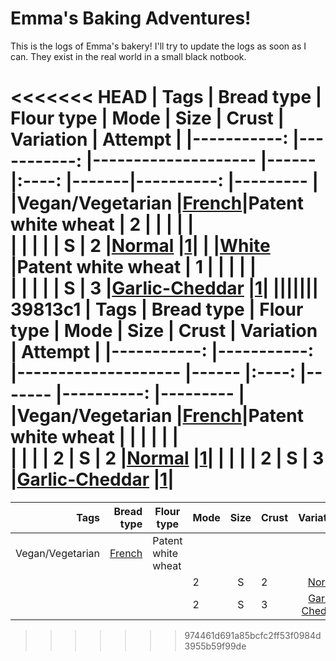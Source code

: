 # Emma's Baking Adventures!
This is the logs of Emma's bakery! I'll try to update the logs as soon as I can. They exist in the real world in a small black notbook.

<<<<<<< HEAD
| Tags        		| Bread type 	| Flour type         	| Mode 	| Size 	| Crust | Variation 				| Attempt 	             |
|-----------: 		|-----------:	|--------------------	|------	|:----:	|-------|----------:				|---------	             |
|Vegan/Vegetarian	|[French](French)|Patent white wheat    |  2   	|     	  	|           				|           |            |         	     
|            		|            	|                    	|   	|  S    |  2    |[Normal](French/Normal)  		|[1](French/Normal/1.md)|
|			|[White](White) |Patent white wheat	|  1	|	|	|					|		|	    
|            		|            	|                    	|    	|  S   	|  3    |[Garlic-Cheddar](White/Garlic-cheddar) |[1](White/Garlic-cheddar/1.md)|
||||||| 39813c1
| Tags        | Bread type 	| Flour type         	| Mode 	| Size 	| Crust 	| Variation 	| Attempt 	             |
|-----------: |-----------:	|--------------------	|------	|:----:	|-------	|----------:	|---------	             |
|Vegan/Vegetarian	|[French](French)|Patent white wheat    |     	|     	  |           	|           |            |         	             
|            	|            	|                    	|  2 	  |  S    |  2      |[Normal](French/Normal)  |[1](French/Normal/1.md)|
|            	|            	|                    	|  2   	|  S   	|  3    	|[Garlic-Cheddar](French/Garlic-cheddar)  |[1](French/Garlic-cheddar/1.md)|
=======
| Tags            | Bread type 	     | Flour type         	        | Mode 	| Size 	| Crust 	| Variation 	                            | Attempt 	             |
|-----------:     |-----------:	     |--------------------	        |------	|:----:	|-------	|----------:	                            |---------	             |
|Vegan/Vegetarian	|[French](French)  |Patent white wheat            |     	|     	|         |                                         |                        |         	             
|            	    |            	     |                    	        |  2 	  |  S    |  2      |[Normal](French/Normal)                  |[1](French/Normal/1.md)|
|            	    |            	     |                    	        |  2   	|  S   	|  3    	|[Garlic-Cheddar](French/Garlic-cheddar)  |[1](French/Garlic-cheddar/1.md)|
>>>>>>> 974461d691a85bcfc2ff53f0984d3955b59f99de
